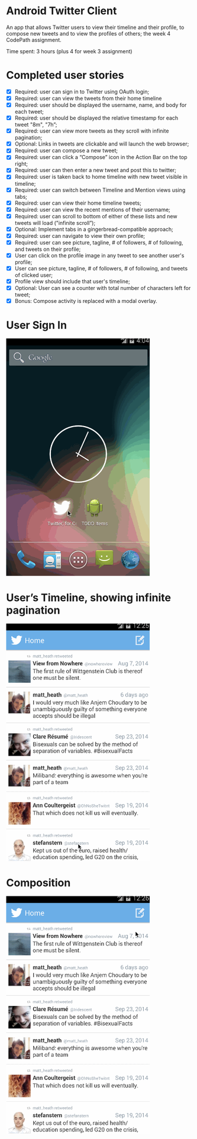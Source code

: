 Android Twitter Client
======================

An app that allows Twitter users to view their timeline and their profile, to compose new tweets and to view the profiles of others; the week 4 CodePath assignment.

Time spent: 3 hours (plus 4 for week 3 assignment)

# Completed user stories
* [x] Required: user can sign in to Twitter using OAuth login;
* [x] Required: user can view the tweets from their home timeline
 * [x] Required: user should be displayed the username, name, and body for each tweet;
 * [x] Required: user should be displayed the relative timestamp for each tweet "8m", "7h”;
 * [x] Required: user can view more tweets as they scroll with infinite pagination;
 * [x] Optional: Links in tweets are clickable and will launch the web browser;
* [x] Required: user can compose a new tweet;
 * [x] Required: user can click a “Compose” icon in the Action Bar on the top right;
 * [x] Required: user can then enter a new tweet and post this to twitter;
 * [x] Required: user is taken back to home timeline with new tweet visible in timeline;
* [x] Required: user can switch between Timeline and Mention views using tabs;
 * [x] Required: user can view their home timeline tweets;
 * [x] Required: user can view the recent mentions of their username;
 * [x] Required: user can scroll to bottom of either of these lists and new tweets will load ("infinite scroll”);
 * [x] Optional: Implement tabs in a gingerbread-compatible approach;
* [x] Required: user can navigate to view their own profile;
 * [x] Required: user can see picture, tagline, # of followers, # of following, and tweets on their profile;
* [x] User can click on the profile image in any tweet to see another user's profile;
 * [x] User can see picture, tagline, # of followers, # of following, and tweets of clicked user;
 * [x] Profile view should include that user's timeline;
* [x] Optional: User can see a counter with total number of characters left for tweet;
* [x] Bonus: Compose activity is replaced with a modal overlay.

# User Sign In
![OAuth Sign in walkthrough](images/SignIn.gif)

# User’s Timeline, showing infinite pagination
![Timeline with infinite pagination walkthrough](images/DisplayPlusInfiniteScroll.gif)

# Composition
![Tweet composition, showing its subsequent appearance in the timeline](images/Compose.gif)
